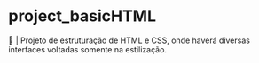 # project_basicHTML
📕 | Projeto de estruturação de HTML e CSS, onde haverá diversas interfaces voltadas somente na estilização. 
